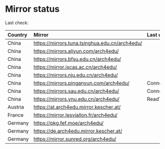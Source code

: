 <script src="./time.js"></script>
# Mirror status
Last check: <script type="text/javascript">localize(1677090328.9914827);</script>

|Country|Mirror|Last update|
|:------|:-----|:----------|
|China|https://mirrors.tuna.tsinghua.edu.cn/arch4edu/|<script type="text/javascript">localize(1677043415);</script>|
|China|https://mirrors.aliyun.com/arch4edu/|<script type="text/javascript">localize(1677004440);</script>|
|China|https://mirrors.bfsu.edu.cn/arch4edu/|<script type="text/javascript">localize(1677043415);</script>|
|China|https://mirror.iscas.ac.cn/arch4edu/|<script type="text/javascript">localize(1677043415);</script>|
|China|https://mirrors.nju.edu.cn/arch4edu/|<script type="text/javascript">localize(1677043415);</script>|
|China|https://mirrors.pinganyun.com/arch4edu/|ConnectionError|
|China|https://mirrors.sau.edu.cn/arch4edu/|ConnectionError|
|China|https://mirrors.ynu.edu.cn/arch4edu/|ReadTimeout|
|Austria|https://at.arch4edu.mirror.kescher.at/|<script type="text/javascript">localize(1677043415);</script>|
|France|https://mirror.lesviallon.fr/arch4edu/|<script type="text/javascript">localize(1677043415);</script>|
|Germany|https://pkg.fef.moe/arch4edu/|<script type="text/javascript">localize(1677043415);</script>|
|Germany|https://de.arch4edu.mirror.kescher.at/|<script type="text/javascript">localize(1677043415);</script>|
|Germany|https://mirror.sunred.org/arch4edu/|<script type="text/javascript">localize(1677043415);</script>|

<script src="./tablefilter/tablefilter.js"></script>
<script src="./table.js"></script>